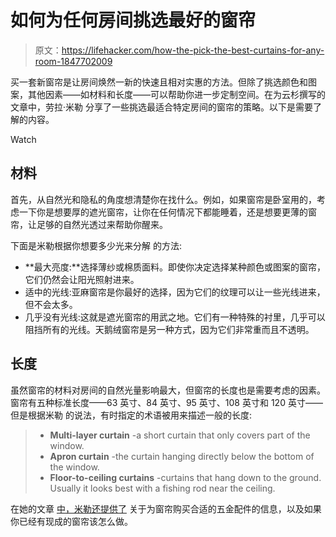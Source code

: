 # 如何为任何房间挑选最好的窗帘

> 原文：<https://lifehacker.com/how-the-pick-the-best-curtains-for-any-room-1847702009>

买一套新窗帘是让房间焕然一新的快速且相对实惠的方法。但除了挑选颜色和图案，其他因素——如材料和长度——可以帮助你进一步定制空间。在为云杉撰写的文章中，劳拉·米勒 分享了一些挑选最适合特定房间的窗帘的策略。以下是需要了解的内容。

Watch

## 材料

首先，从自然光和隐私的角度想清楚你在找什么。例如，如果窗帘是卧室用的，考虑一下你是想要厚的遮光窗帘，让你在任何情况下都能睡着，还是想要更薄的窗帘，让足够的自然光透过来帮助你醒来。

下面是米勒根据你想要多少光来分解 的方法:

*   **最大亮度:**选择薄纱或棉质面料。即使你决定选择某种颜色或图案的窗帘，它们仍然会让阳光照射进来。
*   适中的光线:亚麻窗帘是你最好的选择，因为它们的纹理可以让一些光线进来，但不会太多。
*   几乎没有光线:这就是遮光窗帘的用武之地。它们有一种特殊的衬里，几乎可以阻挡所有的光线。天鹅绒窗帘是另一种方式，因为它们非常重而且不透明。

## 长度

虽然窗帘的材料对房间的自然光量影响最大，但窗帘的长度也是需要考虑的因素。窗帘有五种标准长度——63 英寸、84 英寸、95 英寸、108 英寸和 120 英寸——但是根据米勒 的说法，有时指定的术语被用来描述一般的长度:

> *   **Multi-layer curtain** -a short curtain that only covers part of the window.
> *   **Apron curtain** -the curtain hanging directly below the bottom of the window.
> *   **Floor-to-ceiling curtains** -curtains that hang down to the ground. Usually it looks best with a fishing rod near the ceiling.

在她的文章 [中，米勒还提供了](https://www.thespruce.com/how-to-choose-curtains-5089323) 关于为窗帘购买合适的五金配件的信息，以及如果你已经有现成的窗帘该怎么做。